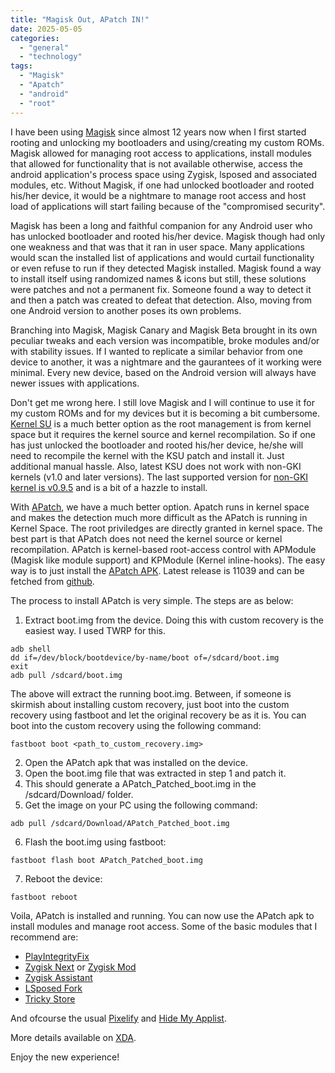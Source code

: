```yaml
---
title: "Magisk Out, APatch IN!"
date: 2025-05-05
categories: 
  - "general"
  - "technology"
tags: 
  - "Magisk"
  - "Apatch"
  - "android"
  - "root"
---
```


I have been using [Magisk](https://topjohnwu.github.io/Magisk/) since almost 12 years now when I first started rooting and unlocking my bootloaders and using/creating my custom ROMs. Magisk allowed for managing root access to applications, install modules that allowed for functionality that is not available otherwise, access the android application's process space using Zygisk, lsposed and associated modules, etc. Without Magisk, if one had unlocked bootloader and rooted his/her device, it would be a nightmare to manage root access and host load of applications will start failing because of the "compromised security".

Magisk has been a long and faithful companion for any Android user who has unlocked bootloader and rooted his/her device. Magisk though had only one weakness and that was that it ran in user space. Many applications would scan the installed list of applications and would curtail functionality or even refuse to run if they detected Magisk installed. Magisk found a way to install itself using randomized names & icons but still, these solutions were patches and not a permanent fix. Someone found a way to detect it and then a patch was created to defeat that detection. Also, moving from one Android version to another poses its own problems.

Branching into Magisk, Magisk Canary and Magisk Beta brought in its own peculiar tweaks and each version was incompatible, broke modules and/or with stability issues. If I wanted to replicate a similar behavior from one device to another, it was a nightmare and the gaurantees of it working were minimal. Every new device, based on the Android version will always have newer issues with applications. 

Don't get me wrong here. I still love Magisk and I will continue to use it for my custom ROMs and for my devices but it is becoming a bit cumbersome. [Kernel SU](https://github.com/tiann/KernelSU) is a much better option as the root management is from kernel space but it requires the kernel source and kernel recompilation. So if one has just unlocked the bootloader and rooted his/her device, he/she will need to recompile the kernel with the KSU patch and install it. Just additional manual hassle. Also, latest KSU does not work with non-GKI kernels (v1.0 and later versions). The last supported version for [non-GKI kernel is v0.9.5](https://kernelsu.org/guide/how-to-integrate-for-non-gki.html) and is a bit of a hazzle to install.

With [APatch](https://apatch.dev/), we have a much better option. Apatch runs in kernel space and makes the detection much more difficult as the APatch is running in Kernel Space. The root priviledges are directly granted in kernel space. The best part is that APatch does not need the kernel source or kernel recompilation. APatch is kernel-based root-access control with APModule (Magisk like module support) and KPModule (Kernel inline-hooks). The easy way is to just install the [APatch APK](https://github.com/bmax121/APatch?ref=akpatch.org). Latest release is 11039 and can be fetched from [github](https://github.com/bmax121/APatch/releases/tag/11039).

The process to install APatch is very simple. The steps are as below:

1. Extract boot.img from the device. Doing this with custom recovery is the easiest way. I used TWRP for this.
```
adb shell
dd if=/dev/block/bootdevice/by-name/boot of=/sdcard/boot.img
exit
adb pull /sdcard/boot.img
```

The above will extract the running boot.img. Between, if someone is skirmish about installing custom recovery, just boot into the custom recovery using fastboot and let the original recovery be as it is. You can boot into the custom recovery using the following command:
```
fastboot boot <path_to_custom_recovery.img>
```

2. Open the APatch apk that was installed on the device.
3. Open the boot.img file that was extracted in step 1 and patch it.
4. This should generate a APatch_Patched_boot.img in the /sdcard/Download/ folder.
5. Get the image on your PC using the following command:
```
adb pull /sdcard/Download/APatch_Patched_boot.img
```
6. Flash the boot.img using fastboot:
```
fastboot flash boot APatch_Patched_boot.img
```
7. Reboot the device:
```
fastboot reboot
```

Voila, APatch is installed and running. You can now use the APatch apk to install modules and manage root access. Some of the basic modules that I recommend are:

- [PlayIntegrityFix](https://github.com/chiteroman/PlayIntegrityFix)
- [Zygisk Next](https://github.com/Dr-TSNG/ZygiskNext) or [Zygisk Mod](https://github.com/Admirepowered/Zygisk_mod)
- [Zygisk Assistant](https://github.com/snake-4/Zygisk-Assistant)
- [LSposed Fork](https://github.com/JingMatrix/LSPosed)
- [Tricky Store](https://github.com/5ec1cff/TrickyStore)

And ofcourse the usual [Pixelify](https://github.com/Kingsman44/Pixelify) and [Hide My Applist](https://github.com/Dr-TSNG/Hide-My-Applist).

More details available on [XDA](https://xdaforums.com/t/dev-apatch-an-alternative-root-solution-to-kernelsu-and-magisk.4655727/).

Enjoy the new experience!